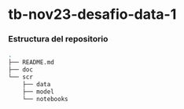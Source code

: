 # tb-nov23-desafio-data-1

### Estructura del repositorio
```bash
.
├── README.md
├── doc
└── scr
    ├── data
    ├── model
    └── notebooks
```